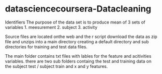 # datasciencecoursera-Datacleaning


Identifiers
The purpose of the data set is to produce mean of 3 sets of variables
    1. meesurement
    2. subject
    3. activity

Source files are located onthe web and the r script download the data as zip file and unzips into a main directory creating a
default directory and sub directories for training and test data files.

The main folder contains txt files with lables for the feature and acitivities variables.
there are two sub folders containg the test and training data on  the subject test / subject train and x and y features.

